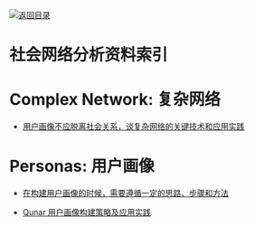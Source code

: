 [![返回目录](https://parg.co/UGo)](https://parg.co/b4z) 
 
 
# 社会网络分析资料索引

# Complex Network: 复杂网络

* [用户画像不应脱离社会关系，谈复杂网络的关键技术和应用实践 ](http://mp.weixin.qq.com/s?__biz=MzA5NzkxMzg1Nw==&mid=2653161390&idx=1&sn=3e825f524695c3a8c8a8edd0468bd112&chksm=8b493ac0bc3eb3d67a3a0c43b4c881b58859a8776f952e1fb8556ed079ac1cd12c631c9ef29a#rd)

# Personas: 用户画像

* [在构建用户画像的时候，需要遵循一定的思路、步骤和方法](http://www.woshipm.com/user-research/433312.html)

* [Qunar 用户画像构建策略及应用实践](http://www.36dsj.com/archives/68574)
